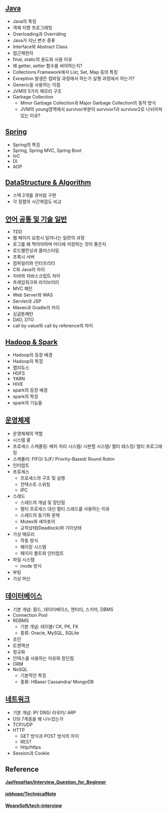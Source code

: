 
## [Java](https://github.com/MyeongwonKim/TIL/blob/master/CS/Tech_Interview/Java.md)
- Java의 특징
- 객체 지향 프로그래밍
- Overloading과 Overriding
- Java가 지닌 변수 종류
- Interface와 Abstract Class
- 접근제한자
- final, static의 용도와 사용 이유
- 왜 getter, setter 함수를 써야하는지?
- Collections Framework에서 List, Set, Map 등의 특징
- Exception 발생은 컴파일 과정에서 하는가 실행 과정에서 하는가?
- Generic을 사용하는 이점
- JVM의 5가지 메모리 구조
- Garbage Collection
  - Minor Garbage Collection과 Major Garbage Collection의 동작 방식
  - JVM의 young영역에서 survivor부분이 survivor1과 survivor2로 나뉘어져있는 이유?
  
## [Spring](https://github.com/MyeongwonKim/TIL/blob/master/CS/Tech_Interview/Spring.md)
- Spring의 특징
- Spring, Spring MVC, Spring Boot
- IoC
- DI
- AOP

## [DataStructure & Algorithm](https://github.com/MyeongwonKim/TIL/blob/master/CS/Tech_Interview/DataStructure_Algorithm.md)
- 스택 2개를 큐처럼 구현
- 각 정렬의 시간복잡도 비교

## [언어 공통 및 기술 일반](https://github.com/MyeongwonKim/TIL/blob/master/CS/Tech_Interview/Common.md)
- TDD
- 웹 페이지 요청시 일어나는 일련의 과정
- 로그를 왜 찍어야하며 어디에 저장하는 것이 좋은지
- 로드밸런싱과 클러스터링
- 프록시 서버
- 컴파일러와 인터프리터
- C와 Java의 차이
- 자바와 자바스크립트 차이
- 프레임워크와 라이브러리
- MVC 패턴
- Web Server와 WAS
- Servlet과 JSP
- Maven과 Gradle의 차이
- 싱글톤패턴
- DAO, DTO
- call by value와 call by reference의 차이
  
## [Hadoop & Spark](https://github.com/MyeongwonKim/TIL/blob/master/CS/Tech_Interview/Hadoop_Spark.md)
- Hadoop의 등장 배경
- Hadoop의 특징
- 맵리듀스
- HDFS
- YARN
- HIVE
- spark의 등장 배경
- spark의 특징
- spark의 기능들

## [운영체제](https://github.com/MyeongwonKim/TIL/blob/master/CS/Tech_Interview/OS.md)
- 운영체제의 역할
- 시스템 콜
- 프로세스 스케쥴링: 배치 처리 시스템/ 시분할 시스템/ 멀티 태스킹/ 멀티 프로그래밍
- 스케쥴러: FIFO/ SJF/ Priority-Based/ Round Robin
- 인터럽트
- 프로세스
  - 프로세스의 구조 및 실행
  - 컨텍스트 스위칭
  - IPC
- 스레드
  - 스레드의 개념 및 장단점
  - 멀티 프로세스 대신 멀티 스레드를 사용하는 이유
  - 스레드의 동기화 문제
  - Mutex와 세마포어
  - 교착상태(Deadlock)와 기아상태
- 가상 메모리
  - 작동 방식
  - 페이징 시스템
  - 페이지 폴트와 인터럽트
- 파일 시스템
  - inode 방식
- 부팅
- 가상 머신

## [데이터베이스](https://github.com/MyeongwonKim/TIL/blob/master/CS/Tech_Interview/DB.md)
- 기본 개념: 필드, 데이터베이스, 엔티티, 스키마, DBMS
- Connection Pool
- RDBMS
  - 기본 개념: 테이블/ CK, PK, FK
  - 종류: Oracle, MySQL, SQLite
- 조인
- 트랜잭션
- 정규화
- 인덱스를 사용하는 이유와 장단점
- ORM
- NoSQL
  - 기본적인 특징
  - 종류: HBase/ Cassandra/ MongoDB

## [네트워크](https://github.com/MyeongwonKim/TIL/blob/master/CS/Tech_Interview/Network.md)
- 기본 개념: IP/ DNS/ 라우터/ ARP
- OSI 7계층을 왜 나누었는가
- TCP/UDP
- HTTP
  - GET 방식과 POST 방식의 차이
  - REST
  - http/https
- Session과 Cookie

## Reference
#### [JaeYeopHan/Interview_Question_for_Beginner](https://github.com/JaeYeopHan/Interview_Question_for_Beginner)
#### [jobhope/TechnicalNote](https://github.com/jobhope/TechnicalNote)
#### [WeareSoft/tech-interview](https://github.com/WeareSoft/tech-interview#9-spring)
